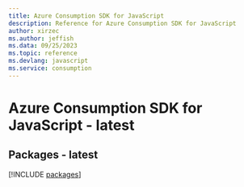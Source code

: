 ```yaml
---
title: Azure Consumption SDK for JavaScript
description: Reference for Azure Consumption SDK for JavaScript
author: xirzec
ms.author: jeffish
ms.data: 09/25/2023
ms.topic: reference
ms.devlang: javascript
ms.service: consumption
---
```

# Azure Consumption SDK for JavaScript - latest
## Packages - latest
[!INCLUDE [packages](consumption-index.md)]